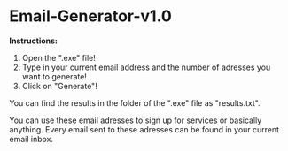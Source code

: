 # Email-Generator-v1.0
**Instructions:**
1. Open the ".exe" file!
2. Type in your current email address and the number of adresses you want to generate!
3. Click on "Generate"!

You can find the results in the folder of the ".exe" file as "results.txt".

You can use these email adresses to sign up for services or basically anything.
Every email sent to these adresses can be found in your current email inbox.
